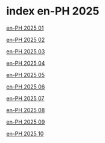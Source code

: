 # index en-PH 2025

<a href="./01">en-PH 2025 01</a>

<a href="./02">en-PH 2025 02</a>

<a href="./03">en-PH 2025 03</a>

<a href="./04">en-PH 2025 04</a>

<a href="./05">en-PH 2025 05</a>

<a href="./06">en-PH 2025 06</a>

<a href="./07">en-PH 2025 07</a>

<a href="./08">en-PH 2025 08</a>

<a href="./09">en-PH 2025 09</a>

<a href="./10">en-PH 2025 10</a>
